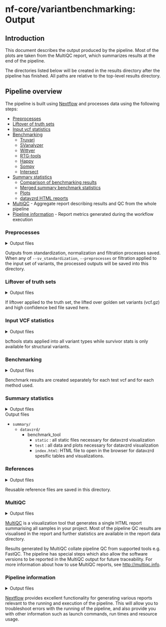 # nf-core/variantbenchmarking: Output

## Introduction

This document describes the output produced by the pipeline. Most of the plots are taken from the MultiQC report, which summarizes results at the end of the pipeline.

The directories listed below will be created in the results directory after the pipeline has finished. All paths are relative to the top-level results directory.

## Pipeline overview

The pipeline is built using [Nextflow](https://www.nextflow.io/) and processes data using the following steps:

- [Preprocesses ](#preprocesses)
- [Liftover of truth sets](#liftover)
- [Input vcf statistics](#stats)
- [Benchmarking](#benchmarks)
  - [Truvari](#truvari)
  - [SVanalyzer](#svanalyzer)
  - [Wittyer](#wittyer)
  - [RTG-tools](#rtgtools)
  - [Happy](#happy)
  - [Sompy](#sompy)
  - [Intersect](#intersect)
- [Summary statistics](#summary)
  - [Comparison of benchmarking results](#comparisons)
  - [Merged summary benchmark statistics](#tables)
  - [Plots](#plots)
  - [datavzrd HTML reports](#datavzrd)
- [MultiQC](#multiqc) - Aggregate report describing results and QC from the whole pipeline
- [Pipeline information](#pipeline-information) - Report metrics generated during the workflow execution

### Preprocesses

<details markdown="1">
<summary>Output files</summary>

- `preprocess/`
  - `*.vcf.gz`: The standardized and normalized VCF files

</details>

Outputs from standardization, normalization and filtration processes saved. When any of `--sv_standardization`, `--preprocesses` or filtration applied to the input set of variants, the processed outputs will be saved into this directory.

### Liftover of truth sets

<details markdown="1">
<summary>Output files</summary>

- ## `liftover/`

- `preproces/liftover/`
  - `*.vcf.gz`: Lifted over variants
  - `*.bed`: Lifted over regions

</details>

If liftover applied to the truth set, the lifted over golden set variants (vcf.gz) and high confidence bed file saved here.

### Input VCF statistics

<details markdown="1">
<summary>Output files</summary>

- `stats/`
  - `bcftools/`
    - '\*.bcftools_stats.txt'
  - `survivor/`
    - '\*.stats'

</details>

bcftools stats applied into all variant types while survivor stats is only available for structural variants.

### Benchmarking

<details markdown="1">
<summary>Output files</summary>

-`benchmarks/`

- `truvari/`
  - `*.fn.vcf.gz` : False negative calls from comparison
  - `*.fn.vcf.gz.tbi` : False negative calls from comparison - index file
  - `*.fp.vcf.gz`: False positive calls from comparison
  - `*.fp.vcf.gz.tbi`: False positive calls from comparison - index file
  - `*.tp-comp.vcf.gz`: True positive calls from the comparison VCF
  - `*.tp-comp.vcf.gz.tbi`: True positive calls from the comparison VCF - index file
  - `*.tp-base.vcf.gz`: True positive calls form the base VCF
  - `*.tp-base.vcf.gz.tbi`: True positive calls form the base VCF - index file
  - `*.summary.json`: Json output of performance stats
- `svanalyzer/`
  - `*.distances`: Distances for comparisons
  - `*.falsenegatives.vcf.gz` : False negative calls from comparison
  - `*.falsepositives.vcf.gz`: False positive calls from comparison
  - `*.log`: Log of the run
  - `*.report`: Output report of performance stats
- `wittyer/`
  - `*.vcf.gz`: Calls from comparison
  - `*.vcf.gz.tbi`: Calls from comparison - index file
  - `*.json`: Json output of performance stats
- `rtgtools/`
  - `*.vcf.gz`: Calls from comparison
  - `*.vcf.gz.tbi`: Calls from comparison - index file
  - `*.fn.vcf.gz` : Contains variants from the baseline VCF which were not correctly called
  - `*.fn.vcf.gz.tbi` : Contains variants from the baseline VCF which were not correctly called - index file
  - `*.fp.vcf.gz`: Contains variants from the calls VCF which do not agree with baseline variants
  - `*.fp.vcf.gz.tbi`: Contains variants from the calls VCF which do not agree with baseline variants - index file
  - `*.tp.vcf.gz`: Contains those variants from the calls VCF which agree with variants in the baseline VCF
  - `*.tp.vcf.gz.tbi`: Contains those variants from the calls VCF which agree with variants in the baseline VCF - index file
  - `*.tp-baseline.vcf.gz`: Contains those variants from the baseline VCF which agree with variants in the calls VCF
  - `*.tp-baseline.vcf.gz.tbi`: Contains those variants from the baseline VCF which agree with variants in the calls VCF - index file
  - `*.non_snp_roc.tsv.gz`: Contains ROC data derived from those variants which were not represented as SNPs
  - `*.phasing.txt`: Contains phasing information
  - `*.snp_roc.tsv.gz`: Contains ROC data derived from only those variants which were represented as SNPs
  - `*.summary.txt`: Output summary of performance stats
  - `*.weighted_roc.tsv.gz`: Contains ROC data derived from all analyzed call variants, regardless of their representation
- `happy/`
  - `*.extended.csv`: Extended statistics
  - `*.metrics.json.gz`: JSON file containing all computed metrics and tables
  - `*.roc.all.csv.gz`: All precision / recall data points that were calculated
  - `*.roc.Locations.INDEL.csv.gz`: ROC for ALL indels only.
  - `*roc.Locations.INDEL.PASS.csv.gz`: ROC for PASSing indels only.
  - `*roc.Locations.SNP.csv.gz`: ROC for ALL SNPs only.
  - `*roc.Locations.SNP.PASS.csv.gz`: ROC for PASSing SNPs only.
  - `*.runinfo.json`: Log of the run
  - `*.summary.csv`: Output summary of performance stats
  - `*.vcf.gz`: Calls from comparison
  - `*.vcf.gz.tbi`: Calls from comparison - index file
- `sompy/`
  - `*.features.csv`: Calls from comparison
  - `*.metrics.json`: JSON file containing all computed metrics and tables
  - `*.stats.csv`: Output summary of performance stats

</details>

Benchmark results are created separately for each test vcf and for each method used.

### Summary statistics

<details markdown="1">
<summary>Output files</summary>

- `summary/`
  - `comparisons/`
    - `small/`
      - `rtgtools.small.FN.csv`: Summarizes and compares variants from the baseline VCF of rtgtools which were not correctly called
      - `rtgtools.small.FP.csv`: Summarizes and compares variants from the calls VCF of rtgtools which do not agree with baseline variant
      - `rtgtools.small.TP_base.csv`: Summarizes and compares variants from the baseline VCF of rtgtools which were correctly called
      - `rtgtools.small.TP_comp.csv`: Summarizes and compares variants from the calls VCF of rtgtools which do agree with baseline variant
    - `sv/`
      - `svbenchmark.sv.FN.csv`: Summarizes and compares variants from the baseline VCF of svbenchmark which were not correctly called
      - `svbenchmark.sv.FP.csv`: Summarizes and compares variants from the calls VCF of svbenchmark which do not agree with baseline variant
      - `truvari.sv.FN.csv`: Summarizes and compares variants from the baseline VCF of truvari which were not correctly called
      - `truvari.sv.FP.csv`: Summarizes and compares variants from the calls VCF of truvari which do not agree with baseline variant
      - `truvari.sv.TP_base.csv`: Summarizes and compares variants from the baseline VCF of truvari which were correctly called
      - `truvari.sv.TP_comp.csv`: Summarizes and compares variants from the calls VCF of truvari which do agree with baseline variant
  - `plots/`
    - `cnv/`
      - `wittyer/`
        - `Base_metric_by_tool_wittyer.png`: Summary plot for callers on precision, recall and F1 per base in wittyer
        - `Base_variants_by_tool_wittyer.png`: Summary plot for callers on TP, FP and FN numbers per base in wittyer
        - `Event_metric_by_tool_wittyer.png`: Summary plot for callers on precision, recall and F1 per event in wittyer
        - `Event_variants_by_tool_wittyer.png`: Summary plot for callers on TP, FP and FN numbers per ecent in wittyer
    - `sv/`
      - `truvari/`
        - `metric_by_tool_truvari.png`: Summary plot for callers on precision, recall and F1 in truvari
        - `variants_by_tool_truvari.png`: Summary plot for callers on TP, FP and FN numbers in truvari
      - `svbenchmark/`
        - `metric_by_tool_svbenchmark.png`: Summary plot for callers on precision, recall and F1 in svbenchmark
        - `variants_by_tool_svbenchmark.png`: Summary plot for callers on TP, FP and FN numbers in svbenchmark
    - `small/`
      - `happy/`
        - `INDEL_ALL_metric_by_tool_happy.png`: Summary plot for callers on precision, recall and F1 of all INDELs in happy
        - `INDEL_ALL_variants_by_tool_happy.png`: Summary plot for callers on TP, FP and FN numbers of all INDELs in happy
        - `INDEL_PASS_metric_by_tool_happy.png`: Summary plot for callers on precision, recall and F1 of only PASSed INDELs in happy
        - `INDEL_PASS_variants_by_tool_happy.png`: Summary plot for callers on TP, FP and FN numbers of only PASSed INDELs in happy
        - `SNP_ALL_metric_by_tool_happy.png`: Summary plot for callers on precision, recall and F1 of all SNPs in happy
        - `SNP_ALL_variants_by_tool_happy.png`: Summary plot for callers on TP, FP and FN numbers of all SNPs in happy
        - `SNP_PASS_metric_by_tool_happy.png`: Summary plot for callers on precision, recall and F1 of only PASSed SNPs in happy
        - `SNP_PASS_variants_by_tool_happy.png`: Summary plot for callers on TP, FP and FN numbers of only PASSed SNPs in happy
      - `rtgtools/`
        - `metric_by_tool_rtgtools.png`: Summary plot for callers on precision, recall and F1 in rtgtools
        - `variants_by_tool_rtgtools.png`: Summary plot for callers on TP, FP and FN numbers in rtgtools
    - `indel/`
      - `sompy/`
        - `metric_by_tool_sompy.png`: Summary plot for callers on precision, recall and F1 of indels in sompy
        - `variants_by_tool_sompy.png`: Summary plot for callers on TP, FP and FN numbers of indels in sompy
    - `snv/`
      - `sompy/`
        - `metric_by_tool_sompy.png`: Summary plot for callers on precision, recall and F1 of SNVs in sompy
        - `variants_by_tool_sompy.png`: Summary plot for callers on TP, FP and FN numbers of SNVs in sompy
  - `tables/`
    - `cnv/`
      - `wittyer.cnv.summary.csv`: Summary of performance stats from callers
    - `sv/`
      - `truvari.sv.summary.csv`: Summary of performance stats from callers
      - `svbenchmark.sv.summary.csv`: Summary of performance stats from callers
    - `small/`
      - `happy.sv.summary.csv`: Summary of performance stats from callers
      - `rtgtools.sv.summary.csv`: Summary of performance stats from callers
    - `indel/`
      - `sompy.indel.summary.csv`: Summary of performance stats from callers
      - `sompy.indel.regions.csv`: Summary of performance stats split by region bins from callers
    - `snv/`
      - `sompy.snv.summary.csv`: Summary of performance stats from callers
      - `sompy.snv.regions.csv`: Summary of performance stats split by region bins from callers

- ## `datavzrd/`

</details>
<summary>Output files</summary>

- `summary/`
  - `datavzrd/`
    - benchmark_tool
      - `static` : all static files necessary for datavzrd visualization
      - `test` : all data and plots necessary for datavzrd visualization
      - `index.html`: HTML file to open in the browser for datavzrd spesific tables and visualizations.

### References

<details markdown="1">
<summary>Output files</summary>

- `references/`
  - `dictionary`
    - `*.dict`: Dictionary file is the output of PICARD CREATESEQUENCEDICTIONARY. This file can be saved and reused further.
  - `sdf`
    - `*.sdf`: Sdf file is the output of RTGTOOLS FORMAT. This file can be saved and reused further.

</details>

Reusable reference files are saved in this directory.

### MultiQC

<details markdown="1">
<summary>Output files</summary>

- `multiqc/`
  - `multiqc_report.html`: a standalone HTML file that can be viewed in your web browser.
  - `multiqc_data/`: directory containing parsed statistics from the different tools used in the pipeline.
  - `multiqc_plots/`: directory containing static images from the report in various formats.

</details>

[MultiQC](http://multiqc.info) is a visualization tool that generates a single HTML report summarising all samples in your project. Most of the pipeline QC results are visualised in the report and further statistics are available in the report data directory.

Results generated by MultiQC collate pipeline QC from supported tools e.g. FastQC. The pipeline has special steps which also allow the software versions to be reported in the MultiQC output for future traceability. For more information about how to use MultiQC reports, see <http://multiqc.info>.

### Pipeline information

<details markdown="1">
<summary>Output files</summary>

- `pipeline_info/`
  - Reports generated by Nextflow: `execution_report.html`, `execution_timeline.html`, `execution_trace.txt` and `pipeline_dag.dot`/`pipeline_dag.svg`.
  - Reports generated by the pipeline: `pipeline_report.html`, `pipeline_report.txt` and `software_versions.yml`. The `pipeline_report*` files will only be present if the `--email` / `--email_on_fail` parameter's are used when running the pipeline.
  - Reformatted samplesheet files used as input to the pipeline: `samplesheet.valid.csv`.
  - Parameters used by the pipeline run: `params.json`.

</details>

[Nextflow](https://www.nextflow.io/docs/latest/tracing.html) provides excellent functionality for generating various reports relevant to the running and execution of the pipeline. This will allow you to troubleshoot errors with the running of the pipeline, and also provide you with other information such as launch commands, run times and resource usage.
